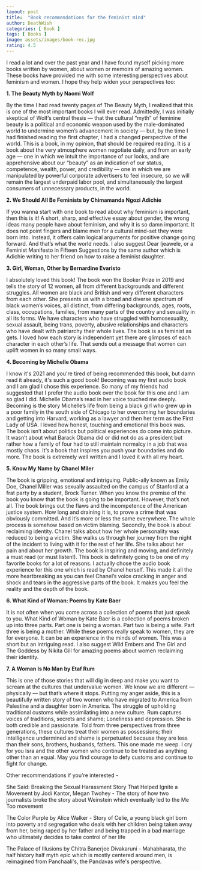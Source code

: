 ```yaml
---
layout: post
title:  "Book recommendations for the feminist mind"
author: DeathWish
categories: [ Book ]
tags: [ Books ]
image: assets/images/book-rec.jpg
rating: 4.5
---
```


I read a lot and over the past year and I have found myself picking more books written by women, about women or memoirs of amazing women. These books have provided me with some interesting perspectives about feminism and women. I hope they help widen your perspectives too:

**1. The Beauty Myth by Naomi Wolf**

By the time I had read twenty pages of The Beauty Myth, I realized that this is one of the most important books I will ever read. Admittedly, I was initially skeptical of Wolf’s central thesis — that the cultural “myth” of feminine beauty is a political and economic weapon used by the male-dominated world to undermine women’s advancement in society — but, by the time I had finished reading the first chapter, I had a changed perspective of the world. This is a book, in my opinion, that should be required reading. It is a book about the very atmosphere women negotiate daily, and from an early age — one in which we intuit the importance of our looks, and are apprehensive about our “beauty” as an indication of our status, competence, wealth, power, and credibility — one in which we are manipulated by powerful corporate advertisers to feel insecure, so we will remain the largest underpaid labor pool, and simultaneously the largest consumers of unnecessary products, in the world.

**2. We Should All Be Feminists by Chimamanda Ngozi Adichie**

If you wanna start with one book to read about why feminism is important, then this is it! A short, sharp, and effective essay about gender, the wrong ideas many people have about feminism, and why it is so damn important. It does not point fingers and blame men for a cultural mind-set they were born into. Instead, it offers calm logical arguments for positive change going forward. And that’s what the world needs. I also suggest Dear Ijeawele, or a Feminist Manifesto in Fifteen Suggestions by the same author which is Adichie writing to her friend on how to raise a feminist daughter.

**3. Girl, Woman, Other by Bernardine Evaristo**

I absolutely loved this book! The book won the Booker Prize in 2019 and tells the story of 12 women, all from different backgrounds and different struggles. All women are black and British and very different characters from each other. She presents us with a broad and diverse spectrum of black women’s voices, all distinct, from differing backgrounds, ages, roots, class, occupations, families, from many parts of the country and sexuality in all its forms.
We have characters who have struggled with homosexuality, sexual assault, being trans, poverty, abusive relationships and characters who have dealt with patriarchy their whole lives. The book is as feminist as gets. I loved how each story is independent yet there are glimpses of each character in each other’s life. That sends out a message that women can uplift women in so many small ways.

**4. Becoming by Michelle Obama**

I know it's 2021 and you're tired of being recommended this book, but damn read it already, it's such a good book! Becoming was my first audio book and I am glad I chose this experience. So many of my friends had suggested that I prefer the audio book over the book for this one and I am so glad I did. Michelle Obama’s read in her voice touched me deeply. Becoming is the story Michelle’s life from being a black girl who grew up in a poor family in the south side of Chicago to her overcoming her boundaries and getting into Harvard, working as a lawyer and then her term as the First Lady of USA. I loved how honest, touching and emotional this book was. The book isn’t about politics but political experiences do come into picture. It wasn’t about what Barack Obama did or did not do as a president but rather how a family of four had to still maintain normalcy in a job that was mostly chaos. It’s a book that inspires you push your boundaries and do more. The book is extremely well written and I loved it with all my heart.

**5. Know My Name by Chanel Miler**

The book is gripping, emotional and intriguing. Public-ally known as Emily Doe, Chanel Miller was sexually assaulted on the campus of Stanford at a frat party by a student, Brock Turner. When you know the premise of the book you know that the book is going to be important. However, that’s not all. The book brings out the flaws and the incompetence of the American justice system. How long and draining it is, to prove a crime that was obviously committed. And it’s more or less the same everywhere. The whole process is somehow based on victim blaming. Secondly, the book is about reclaiming identity. Chanel talks about how her whole personality was reduced to being a victim. She walks us through her journey from the night of the incident to living with it for the rest of her life. She talks about her pain and about her growth. The book is inspiring and moving, and definitely a must read (or must listen!). This book is definitely going to be one of my favorite books for a lot of reasons. I actually chose the audio book experience for this one which is read by Chanel herself. This made it all the more heartbreaking as you can feel Chanel’s voice cracking in anger and shock and tears in the aggressive parts of the book. It makes you feel the reality and the depth of the book.

**6. What Kind of Woman: Poems by Kate Baer**

It is not often when you come across a collection of poems that just speak to you. What Kind of Woman by Kate Baer is a collection of poems broken up into three parts. Part one is being a woman. Part two is being a wife. Part three is being a mother. While these poems really speak to women, they are for everyone. It can be an experience in the minds of women. This was a short but an intriguing read. I also suggest Wild Embers and The Girl and The Goddess by Nikita Gill for amazing poems about women reclaiming their identity.

**7. A Woman Is No Man by Etaf Rum**

This is one of those stories that will dig in deep and make you want to scream at the cultures that undervalue women. We know we are different — physically — but that’s where it stops. Putting my anger aside, this is a beautifully written story of two women who have migrated to America from Palestine and a daughter born in America. The struggle of upholding traditional customs while assimilating into a new culture. Rum captures voices of traditions, secrets and shame; Loneliness and depression. She is both credible and passionate. Told from three perspectives from three generations, these cultures treat their women as possessions; their intelligence undermined and shame is perpetuated because they are less than their sons, brothers, husbands, fathers. This one made me weep. I cry for you Isra and the other women who continue to be treated as anything other than an equal. May you find courage to defy customs and continue to fight for change.

Other recommendations if you're interested -

She Said: Breaking the Sexual Harassment Story That Helped Ignite a Movement by Jodi Kantor, Megan Twohey - The story of how two journalists broke the story about Weinstein which eventually led to the Me Too movement

The Color Purple by Alice Walker - Story of Celie, a young black girl born into poverty and segregation who deals with her children being taken away from her, being raped by her father and being trapped in a bad marriage who ultimately decides to take control of her life

The Palace of Illusions by Chitra Banerjee Divakaruni - Mahabharata, the half history half myth epic which is mostly centered around men, is reimagined from Panchaali's, the Pandavas wife's perspective.